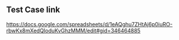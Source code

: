 ## Test Case link
https://docs.google.com/spreadsheets/d/1eAQghu7ZHtAj6p0iuRO-rbwKx8mXedQIoduKvGhzMMM/edit#gid=346464885